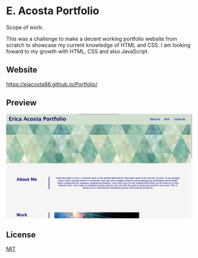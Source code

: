 # E. Acosta Portfolio

Scope of work:

This was a challenge to make a decent working portfolio website from scratch to showcase my current knowledge of HTML and CSS. I am looking foward to my growth with HTML, CSS and also JavaScript.




## Website
https://ejacosta86.github.io/Portfolio/

## Preview

![example website](./assets/images/websitescreens.png)

## License

[MIT](https://choosealicense.com/licenses/mit/)